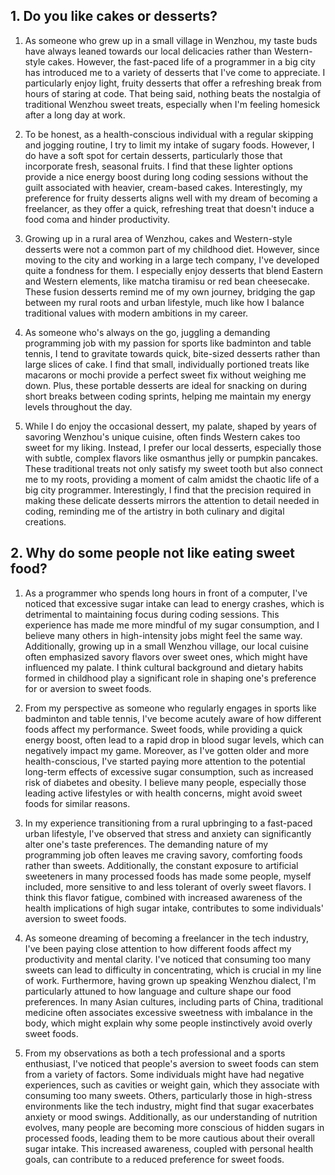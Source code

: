 
## 1. Do you like cakes or desserts?

1. As someone who grew up in a small village in Wenzhou, my taste buds have always leaned towards our local delicacies rather than Western-style cakes. However, the fast-paced life of a programmer in a big city has introduced me to a variety of desserts that I've come to appreciate. I particularly enjoy light, fruity desserts that offer a refreshing break from hours of staring at code. That being said, nothing beats the nostalgia of traditional Wenzhou sweet treats, especially when I'm feeling homesick after a long day at work.

2. To be honest, as a health-conscious individual with a regular skipping and jogging routine, I try to limit my intake of sugary foods. However, I do have a soft spot for certain desserts, particularly those that incorporate fresh, seasonal fruits. I find that these lighter options provide a nice energy boost during long coding sessions without the guilt associated with heavier, cream-based cakes. Interestingly, my preference for fruity desserts aligns well with my dream of becoming a freelancer, as they offer a quick, refreshing treat that doesn't induce a food coma and hinder productivity.

3. Growing up in a rural area of Wenzhou, cakes and Western-style desserts were not a common part of my childhood diet. However, since moving to the city and working in a large tech company, I've developed quite a fondness for them. I especially enjoy desserts that blend Eastern and Western elements, like matcha tiramisu or red bean cheesecake. These fusion desserts remind me of my own journey, bridging the gap between my rural roots and urban lifestyle, much like how I balance traditional values with modern ambitions in my career.

4. As someone who's always on the go, juggling a demanding programming job with my passion for sports like badminton and table tennis, I tend to gravitate towards quick, bite-sized desserts rather than large slices of cake. I find that small, individually portioned treats like macarons or mochi provide a perfect sweet fix without weighing me down. Plus, these portable desserts are ideal for snacking on during short breaks between coding sprints, helping me maintain my energy levels throughout the day.

5. While I do enjoy the occasional dessert, my palate, shaped by years of savoring Wenzhou's unique cuisine, often finds Western cakes too sweet for my liking. Instead, I prefer our local desserts, especially those with subtle, complex flavors like osmanthus jelly or pumpkin pancakes. These traditional treats not only satisfy my sweet tooth but also connect me to my roots, providing a moment of calm amidst the chaotic life of a big city programmer. Interestingly, I find that the precision required in making these delicate desserts mirrors the attention to detail needed in coding, reminding me of the artistry in both culinary and digital creations.

## 2. Why do some people not like eating sweet food?

1. As a programmer who spends long hours in front of a computer, I've noticed that excessive sugar intake can lead to energy crashes, which is detrimental to maintaining focus during coding sessions. This experience has made me more mindful of my sugar consumption, and I believe many others in high-intensity jobs might feel the same way. Additionally, growing up in a small Wenzhou village, our local cuisine often emphasized savory flavors over sweet ones, which might have influenced my palate. I think cultural background and dietary habits formed in childhood play a significant role in shaping one's preference for or aversion to sweet foods.

2. From my perspective as someone who regularly engages in sports like badminton and table tennis, I've become acutely aware of how different foods affect my performance. Sweet foods, while providing a quick energy boost, often lead to a rapid drop in blood sugar levels, which can negatively impact my game. Moreover, as I've gotten older and more health-conscious, I've started paying more attention to the potential long-term effects of excessive sugar consumption, such as increased risk of diabetes and obesity. I believe many people, especially those leading active lifestyles or with health concerns, might avoid sweet foods for similar reasons.

3. In my experience transitioning from a rural upbringing to a fast-paced urban lifestyle, I've observed that stress and anxiety can significantly alter one's taste preferences. The demanding nature of my programming job often leaves me craving savory, comforting foods rather than sweets. Additionally, the constant exposure to artificial sweeteners in many processed foods has made some people, myself included, more sensitive to and less tolerant of overly sweet flavors. I think this flavor fatigue, combined with increased awareness of the health implications of high sugar intake, contributes to some individuals' aversion to sweet foods.

4. As someone dreaming of becoming a freelancer in the tech industry, I've been paying close attention to how different foods affect my productivity and mental clarity. I've noticed that consuming too many sweets can lead to difficulty in concentrating, which is crucial in my line of work. Furthermore, having grown up speaking Wenzhou dialect, I'm particularly attuned to how language and culture shape our food preferences. In many Asian cultures, including parts of China, traditional medicine often associates excessive sweetness with imbalance in the body, which might explain why some people instinctively avoid overly sweet foods.

5. From my observations as both a tech professional and a sports enthusiast, I've noticed that people's aversion to sweet foods can stem from a variety of factors. Some individuals might have had negative experiences, such as cavities or weight gain, which they associate with consuming too many sweets. Others, particularly those in high-stress environments like the tech industry, might find that sugar exacerbates anxiety or mood swings. Additionally, as our understanding of nutrition evolves, many people are becoming more conscious of hidden sugars in processed foods, leading them to be more cautious about their overall sugar intake. This increased awareness, coupled with personal health goals, can contribute to a reduced preference for sweet foods.